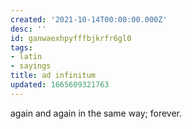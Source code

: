 ```yaml
---
created: '2021-10-14T00:00:00.000Z'
desc: ''
id: ganwaexhpyfffbjkrfr6gl0
tags:
- latin
- sayings
title: ad infinitum
updated: 1665609321763
---
```

   
again and again in the same way; forever.